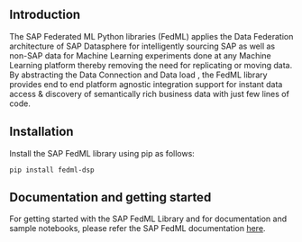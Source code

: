 ## Introduction

The SAP Federated ML Python libraries (FedML) applies the Data Federation architecture of SAP Datasphere for intelligently sourcing SAP as well as non-SAP data for Machine Learning experiments done at any Machine Learning platform thereby removing the need for replicating or moving data. By abstracting the Data Connection and Data load , the FedML library provides end to end platform agnostic integration support for instant data access & discovery of semantically rich business data with just few lines of code.

## Installation

Install the SAP FedML library using pip as follows:

`pip install fedml-dsp`

## Documentation and getting started

For getting started with the SAP FedML  Library and for documentation and sample notebooks, please refer the SAP FedML  documentation [here](https://github.com/SAP-samples/datasphere-fedml/tree/main/Datasphere).
